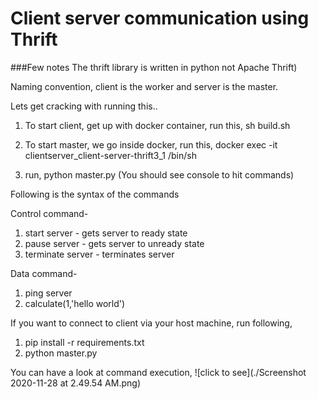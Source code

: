 # Client server communication using Thrift

###Few notes
The thrift library is written in python not Apache Thrift)

Naming convention, client is the worker and server is the master.

Lets get cracking with running this..

1. To start client, get up with docker container, run this,  sh build.sh

2. To start master, we go inside docker, run this, docker exec -it clientserver_client-server-thrift3_1 /bin/sh

3. run, python master.py (You should see console to hit commands)

Following is the syntax of the commands

Control command-

1. start server - gets server to ready state
2. pause server - gets server to unready state
3. terminate server - terminates server

Data command-
1. ping server
2. calculate(1,'hello world')


If you want to connect to client via your host machine, run following,

1. pip install -r requirements.txt
2. python master.py

You can have a look at command execution,
![click to see](./Screenshot 2020-11-28 at 2.49.54 AM.png)